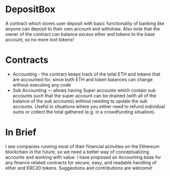 # DepositBox
A contract which stores user deposit with basic functionality of banking like anyone can deposit to their own account and withdraw. Also note that the owner of the contract can balance excess ether and tokens to the base account, so no more lost tokens!

# Contracts
* Accounting - the contract keeps track of the total ETH and tokens that are accounted for, since both ETH and token balances can change without executing any code
* Sub Accounting — allows having Super accounts which contain sub accounts such that the super account can be drained (with all of the balance of the sub accounts) without needing to update the sub accounts. Useful in situations where you either need to refund individual sums or collect the total gathered (e.g. in a crowdfunding situation).

# In Brief
I see companies running most of their financial activities on the Ethereum blockchain in the future, so we need a better way of conceptualizing accounts and working with value. I have proposed an Accounting base for any finance related contracts for secure, easy, and readable handling of ether and ERC20 tokens. Suggestions and contributions are welcome!
